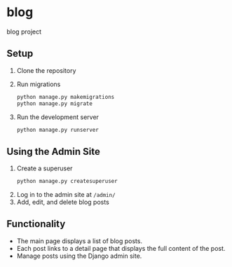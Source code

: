 # blog
blog project
## Setup

1. Clone the repository

2. Run migrations
    ```bash
    python manage.py makemigrations
    python manage.py migrate
    ```
3. Run the development server
    ```bash
    python manage.py runserver
    ```

## Using the Admin Site

1. Create a superuser
    ```bash
    python manage.py createsuperuser
    ```
2. Log in to the admin site at `/admin/`
3. Add, edit, and delete blog posts

## Functionality

- The main page displays a list of blog posts.
- Each post links to a detail page that displays the full content of the post.
- Manage posts using the Django admin site.
